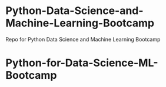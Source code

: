 # Python-Data-Science-and-Machine-Learning-Bootcamp
Repo for Python Data Science and Machine Learning Bootcamp
# Python-for-Data-Science-ML-Bootcamp
